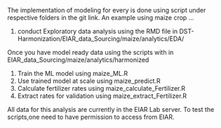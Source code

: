 The implementation of modeling for every is done using script under respective folders in the git link.
An example using maize crop …
1. conduct Exploratory data analysis using the RMD file in 
  DST-Harmonization/EIAR_data_Sourcing/maize/analytics/EDA/
  
Once you have model ready data using the scripts with in EIAR_data_Sourcing/maize/analytics/harmonized 
1. Train the ML model using maize_ML.R
2. Use trained model at scale using maize_predict.R
3. Calculate fertilizer rates using maize_calculate_Fertilizer.R
4. Extract rates for validation using maize_extract_Fertilizer.R

All data for this analysis are currently in the EIAR Lab server. To test the scripts,one need to have permission to access from EIAR.  

